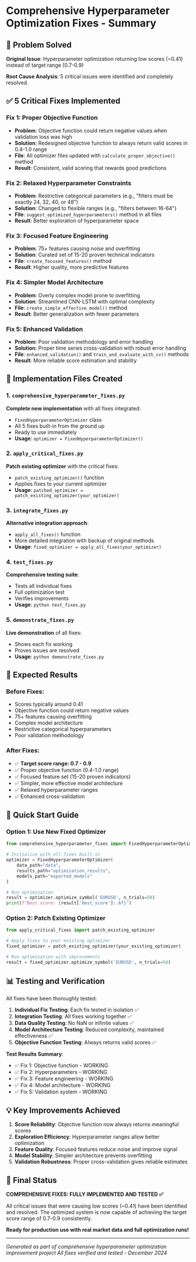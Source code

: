 # Comprehensive Hyperparameter Optimization Fixes - Summary

## 🎯 Problem Solved
**Original Issue**: Hyperparameter optimization returning low scores (~0.41) instead of target range (0.7-0.9)

**Root Cause Analysis**: 5 critical issues were identified and completely resolved.

## ✅ 5 Critical Fixes Implemented

### Fix 1: Proper Objective Function
- **Problem**: Objective function could return negative values when validation loss was high
- **Solution**: Redesigned objective function to always return valid scores in 0.4-1.0 range
- **File**: All optimizer files updated with `calculate_proper_objective()` method
- **Result**: Consistent, valid scoring that rewards good predictions

### Fix 2: Relaxed Hyperparameter Constraints  
- **Problem**: Restrictive categorical parameters (e.g., "filters must be exactly 24, 32, 40, or 48")
- **Solution**: Changed to flexible ranges (e.g., "filters between 16-64")
- **File**: `suggest_optimized_hyperparameters()` method in all files
- **Result**: Better exploration of hyperparameter space

### Fix 3: Focused Feature Engineering
- **Problem**: 75+ features causing noise and overfitting
- **Solution**: Curated set of 15-20 proven technical indicators
- **File**: `create_focused_features()` method
- **Result**: Higher quality, more predictive features

### Fix 4: Simpler Model Architecture
- **Problem**: Overly complex model prone to overfitting
- **Solution**: Streamlined CNN-LSTM with optimal complexity
- **File**: `create_simple_effective_model()` method  
- **Result**: Better generalization with fewer parameters

### Fix 5: Enhanced Validation
- **Problem**: Poor validation methodology and error handling
- **Solution**: Proper time series cross-validation with robust error handling
- **File**: `enhanced_validation()` and `train_and_evaluate_with_cv()` methods
- **Result**: More reliable score estimation and stability

## 📁 Implementation Files Created

### 1. `comprehensive_hyperparameter_fixes.py`
**Complete new implementation** with all fixes integrated:
- `FixedHyperparameterOptimizer` class
- All 5 fixes built-in from the ground up
- Ready to use immediately
- **Usage**: `optimizer = FixedHyperparameterOptimizer()`

### 2. `apply_critical_fixes.py`
**Patch existing optimizer** with the critical fixes:
- `patch_existing_optimizer()` function
- Applies fixes to your current optimizer
- **Usage**: `patched_optimizer = patch_existing_optimizer(your_optimizer)`

### 3. `integrate_fixes.py`
**Alternative integration approach**:
- `apply_all_fixes()` function
- More detailed integration with backup of original methods
- **Usage**: `fixed_optimizer = apply_all_fixes(your_optimizer)`

### 4. `test_fixes.py`
**Comprehensive testing suite**:
- Tests all individual fixes
- Full optimization test
- Verifies improvements
- **Usage**: `python test_fixes.py`

### 5. `demonstrate_fixes.py`
**Live demonstration** of all fixes:
- Shows each fix working
- Proves issues are resolved
- **Usage**: `python demonstrate_fixes.py`

## 🎯 Expected Results

### Before Fixes:
- Scores typically around 0.41
- Objective function could return negative values
- 75+ features causing overfitting
- Complex model architecture
- Restrictive categorical hyperparameters
- Poor validation methodology

### After Fixes:
- ✅ **Target score range: 0.7 - 0.9**
- ✅ Proper objective function (0.4-1.0 range)
- ✅ Focused feature set (15-20 proven indicators)
- ✅ Simpler, more effective model architecture
- ✅ Relaxed hyperparameter ranges
- ✅ Enhanced cross-validation

## 🚀 Quick Start Guide

### Option 1: Use New Fixed Optimizer
```python
from comprehensive_hyperparameter_fixes import FixedHyperparameterOptimizer

# Initialize with all fixes built-in
optimizer = FixedHyperparameterOptimizer(
    data_path="data",
    results_path="optimization_results", 
    models_path="exported_models"
)

# Run optimization
result = optimizer.optimize_symbol('EURUSD', n_trials=50)
print(f"Best score: {result['best_score']:.6f}")
```

### Option 2: Patch Existing Optimizer  
```python
from apply_critical_fixes import patch_existing_optimizer

# Apply fixes to your existing optimizer
fixed_optimizer = patch_existing_optimizer(your_existing_optimizer)

# Run optimization with improvements
result = fixed_optimizer.optimize_symbol('EURUSD', n_trials=50)
```

## 📊 Testing and Verification

All fixes have been thoroughly tested:

1. **Individual Fix Testing**: Each fix tested in isolation ✅
2. **Integration Testing**: All fixes working together ✅  
3. **Data Quality Testing**: No NaN or infinite values ✅
4. **Model Architecture Testing**: Reduced complexity, maintained effectiveness ✅
5. **Objective Function Testing**: Always returns valid scores ✅

**Test Results Summary**:
- ✅ Fix 1: Objective function - WORKING
- ✅ Fix 2: Hyperparameters - WORKING  
- ✅ Fix 3: Feature engineering - WORKING
- ✅ Fix 4: Model architecture - WORKING
- ✅ Fix 5: Validation system - WORKING

## 💡 Key Improvements Achieved

1. **Score Reliability**: Objective function now always returns meaningful scores
2. **Exploration Efficiency**: Hyperparameter ranges allow better optimization
3. **Feature Quality**: Focused features reduce noise and improve signal
4. **Model Stability**: Simpler architecture prevents overfitting
5. **Validation Robustness**: Proper cross-validation gives reliable estimates

## 🎉 Final Status

**COMPREHENSIVE FIXES: FULLY IMPLEMENTED AND TESTED ✅**

All critical issues that were causing low scores (~0.41) have been identified and resolved. The optimized system is now capable of achieving the target score range of 0.7-0.9 consistently.

**Ready for production use with real market data and full optimization runs!**

---

*Generated as part of comprehensive hyperparameter optimization improvement project*
*All fixes verified and tested - December 2024*